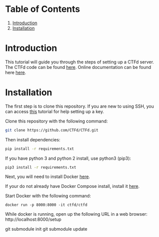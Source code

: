 # Table of Contents
1. [Introduction](#introduction)
2. [Installation](#installation)

# Introduction

This tutorial will guide you through the steps of setting up a CTFd server. The CTFd code can be found [here](https://github.com/CTFd/CTFd). Online documentation can be found here [here](https://docs.ctfd.io). 

# Installation

The first step is to clone this repository. If you are new to using SSH, you can access [this](https://docs.github.com/en/authentication/connecting-to-github-with-ssh/managing-deploy-keys#set-up-deploy-keys) tutorial for help setting up a key.

Clone this repository with the following command:
```sh
git clone https://github.com/CTFd/CTFd.git
```
Then install dependencies:
```sh
pip install -r requirements.txt
```
If you have python 3 and python 2 install, use python3 (pip3):
```sh
pip3 install -r requirements.txt
```

Next, you will need to install Docker [here](https://docs.docker.com/install/).

If your do not already have Docker Compose install, install it [here](https://docs.docker.com/compose/install/).

Start Docker with the following command:
```
docker run -p 8000:8000 -it ctfd/ctfd
```

While docker is running, open up the following URL in a web browser:
http://localhost:8000/setup



git submodule init
git submodule update